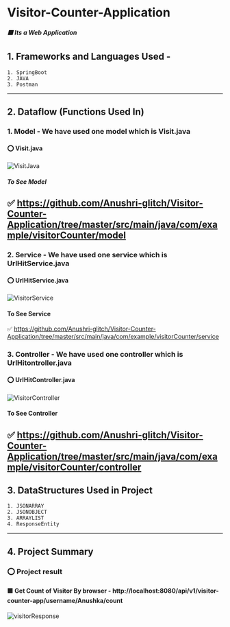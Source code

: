 # Visitor-Counter-Application
##### :purple_square: Its a Web Application
## 1. Frameworks and Languages Used -
    1. SpringBoot
    2. JAVA
    3. Postman
------------------------------------------------------------------------------------------------------------------------------------------------------------------------
## 2. Dataflow (Functions Used In)
### 1. Model - We have used one model which is Visit.java
#### :o: Visit.java
![VisitJava](https://user-images.githubusercontent.com/47708011/225515487-9cd26a94-c5a2-4cb7-b0b6-bb3ff5c02fd5.png)
##### To See Model
:white_check_mark: https://github.com/Anushri-glitch/Visitor-Counter-Application/tree/master/src/main/java/com/example/visitorCounter/model
-----------------------------------------------------------------------------------------------------------------------------------------------------------------------
### 2. Service - We have used one service which is UrlHitService.java
#### :o: UrlHitService.java
![VisitorService](https://user-images.githubusercontent.com/47708011/225516029-806f812d-818a-4157-af62-bea579235ed1.png)
#### To See Service
:white_check_mark: https://github.com/Anushri-glitch/Visitor-Counter-Application/tree/master/src/main/java/com/example/visitorCounter/service
### 3. Controller - We have used one controller which is UrlHitontroller.java
#### :o: UrlHitController.java
![VisitorController](https://user-images.githubusercontent.com/47708011/225516410-e006345e-3682-4c71-aac5-2d29714f64ab.png)
#### To See Controller
:white_check_mark: https://github.com/Anushri-glitch/Visitor-Counter-Application/tree/master/src/main/java/com/example/visitorCounter/controller
-----------------------------------------------------------------------------------------------------------------------------------------------------------------------
## 3. DataStructures Used in Project
    1. JSONARRAY
    2. JSONOBJECT
    3. ARRAYLIST
    4. ResponseEntity
-------------------------------------------------------------------------------------------------------------------------------------------------------
## 4. Project Summary
### :o: Project result 
#### :purple_square: Get Count of Visitor By browser - http://localhost:8080/api/v1/visitor-counter-app/username/Anushka/count
![visitorResponse](https://user-images.githubusercontent.com/47708011/225520684-107e5008-ca8e-479c-9a96-971828ae27a0.png)

